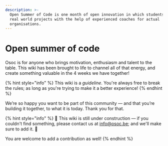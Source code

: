 ```yaml
---
description: >-
  Open Summer of Code is one month of open innovation in which students create
  real world projects with the help of experienced coaches for actual
  organisations.
---
```


# Open summer of code

Osoc is for anyone who brings motivation, enthusiasm and talent to the table. This wiki has been brought to life to channel all of that energy, and create something valuable in the 4 weeks we have together!

{% hint style="info" %}
This wiki is a _guideline_. You're always free to break the rules; as long as you're trying to make it a better experience!
{% endhint %}

We’re so happy you want to be part of this community — and that you’re building it together, to what it is today. Thank you for that.

{% hint style="info" %}
🚧 This wiki is still under construction — if you couldn't find something, please contact us at info@osoc.be; and we'll make sure to add it. 🚧

You are welcome to add a contribution as well!
{% endhint %}





